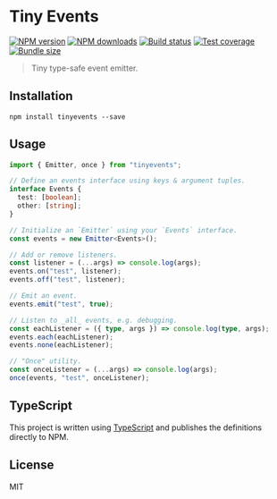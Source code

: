 # Tiny Events

[![NPM version][npm-image]][npm-url]
[![NPM downloads][downloads-image]][downloads-url]
[![Build status][travis-image]][travis-url]
[![Test coverage][coveralls-image]][coveralls-url]
[![Bundle size][bundlephobia-image]](bundlephobia-url)

> Tiny type-safe event emitter.

## Installation

```
npm install tinyevents --save
```

## Usage

```ts
import { Emitter, once } from "tinyevents";

// Define an events interface using keys & argument tuples.
interface Events {
  test: [boolean];
  other: [string];
}

// Initialize an `Emitter` using your `Events` interface.
const events = new Emitter<Events>();

// Add or remove listeners.
const listener = (...args) => console.log(args);
events.on("test", listener);
events.off("test", listener);

// Emit an event.
events.emit("test", true);

// Listen to _all_ events, e.g. debugging.
const eachListener = ({ type, args }) => console.log(type, args);
events.each(eachListener);
events.none(eachListener);

// "Once" utility.
const onceListener = (...args) => console.log(args);
once(events, "test", onceListener);
```

## TypeScript

This project is written using [TypeScript](https://github.com/Microsoft/TypeScript) and publishes the definitions directly to NPM.

## License

MIT

[npm-image]: https://img.shields.io/npm/v/tinyevents.svg?style=flat
[npm-url]: https://npmjs.org/package/tinyevents
[downloads-image]: https://img.shields.io/npm/dm/tinyevents.svg?style=flat
[downloads-url]: https://npmjs.org/package/tinyevents
[travis-image]: https://img.shields.io/travis/serviejs/tinyevents.svg?style=flat
[travis-url]: https://travis-ci.org/serviejs/tinyevents
[coveralls-image]: https://img.shields.io/coveralls/serviejs/tinyevents.svg?style=flat
[coveralls-url]: https://coveralls.io/r/serviejs/tinyevents?branch=master
[bundlephobia-image]: https://img.shields.io/bundlephobia/minzip/tinyevents.svg
[bundlephobia-url]: https://bundlephobia.com/result?p=servie
